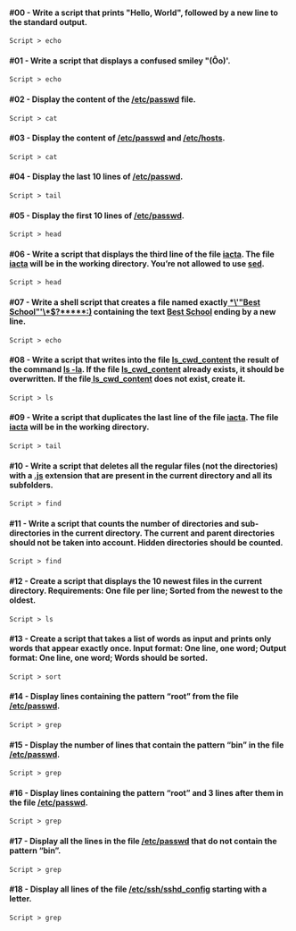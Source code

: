 #### #00 - Write a script that prints "Hello, World", followed by a new line to the standard output.
`Script > echo`

#### #01 - Write a script that displays a confused smiley "(Ôo)'.
`Script > echo`

#### #02 - Display the content of the [/etc/passwd]() file.
`Script > cat`

#### #03 - Display the content of [/etc/passwd]() and [/etc/hosts]().
`Script > cat`

#### #04 - Display the last 10 lines of [/etc/passwd]().
`Script > tail`

#### #05 - Display the first 10 lines of [/etc/passwd]().
`Script > head`

#### #06 - Write a script that displays the third line of the file [iacta](). The file [iacta]() will be in the working directory. You’re not allowed to use [sed]().
`Script > head`

#### #07 - Write a shell script that creates a file named exactly[ \*\\'"Best School"\'\\*$\?\*\*\*\*\*:)]() containing the text [Best School]() ending by a new line.
`Script > echo`

#### #08 - Write a script that writes into the file [ls_cwd_content]() the result of the command [ls -la](). If the file [ls_cwd_content]() already exists, it should be overwritten. If the file[ ls_cwd_content]() does not exist, create it.
`Script > ls`

#### #09 - Write a script that duplicates the last line of the file [iacta](). The file [iacta]() will be in the working directory.
`Script > tail`

#### #10 - Write a script that deletes all the regular files (not the directories) with a [.js]() extension that are present in the current directory and all its subfolders.
`Script > find`

#### #11 - Write a script that counts the number of directories and sub-directories in the current directory. The current and parent directories should not be taken into account. Hidden directories should be counted.
`Script > find`

#### #12 - Create a script that displays the 10 newest files in the current directory. Requirements: One file per line; Sorted from the newest to the oldest.
`Script > ls`

#### #13 - Create a script that takes a list of words as input and prints only words that appear exactly once. Input format: One line, one word; Output format: One line, one word; Words should be sorted.
`Script > sort`

#### #14 - Display lines containing the pattern “root” from the file [/etc/passwd]().
`Script > grep`

#### #15 - Display the number of lines that contain the pattern “bin” in the file [/etc/passwd]().
`Script > grep`

#### #16 - Display lines containing the pattern “root” and 3 lines after them in the file [/etc/passwd]().
`Script > grep`

#### #17 - Display all the lines in the file [/etc/passwd]() that do not contain the pattern “bin”.
`Script > grep`

#### #18 - Display all lines of the file [/etc/ssh/sshd_config]() starting with a letter.
`Script > grep`
